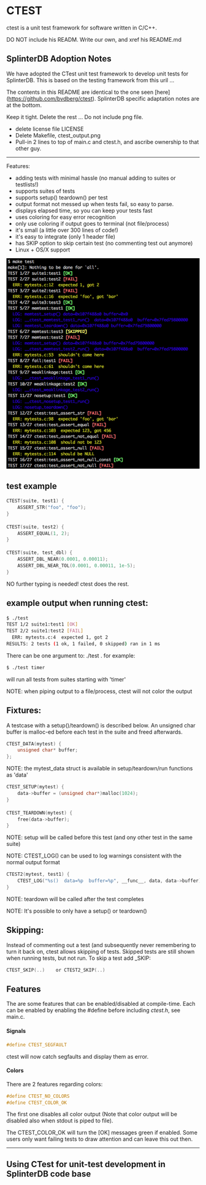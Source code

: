 # CTEST

ctest is a unit test framework for software written in C/C++.


DO NOT include his READM. Write our own, and xref his README.md

## SplinterDB Adoption Notes

We have adopted the CTest unit test framework to develop unit tests for SplinterDB. 
This is based on the testing framework from this uril ...

The contents in this README are identical to the one seen [here] (https://github.com/bvdberg/ctest).
SplinterDB specific adaptation notes are at the bottom.

Keep it tight. Delete the rest ... Do not include png file.

- delete license file LICENSE
- Delete Makefile, ctest_output.png
- Pull-in 2 lines to top of main.c and ctest.h, and ascribe ownership to that other guy.


---

Features:
* adding tests with minimal hassle (no manual adding to suites or testlists!)
* supports suites of tests
* supports setup()  teardown() per test
* output format not messed up when tests fail, so easy to parse.
* displays elapsed time, so you can keep your tests fast
* uses coloring for easy error recognition
* only use coloring if output goes to terminal (not file/process)
* it's small (a little over 300 lines of code!)
* it's easy to integrate (only 1 header file)
* has SKIP option to skip certain test (no commenting test out anymore)
* Linux + OS/X support

![Sample output](ctest_output.png)

## test example
```c
CTEST(suite, test1) {
    ASSERT_STR("foo", "foo");
}

CTEST(suite, test2) {
    ASSERT_EQUAL(1, 2);
}

CTEST(suite, test_dbl) {
    ASSERT_DBL_NEAR(0.0001, 0.00011);
    ASSERT_DBL_NEAR_TOL(0.0001, 0.00011, 1e-5);
}
```

NO further typing is needed! ctest does the rest.


## example output when running ctest:
```bash
$ ./test
TEST 1/2 suite1:test1 [OK]
TEST 2/2 suite1:test2 [FAIL]
  ERR: mytests.c:4  expected 1, got 2
RESULTS: 2 tests (1 ok, 1 failed, 0 skipped) ran in 1 ms
```

There can be one argument to: ./test <suite>. for example:
```bash
$ ./test timer
```
will run all tests from suites starting with 'timer'

NOTE: when piping output to a file/process, ctest will not color the output


## Fixtures:
A testcase with a setup()/teardown() is described below. An unsigned
char buffer is malloc-ed before each test in the suite and freed afterwards.
```c
CTEST_DATA(mytest) {
    unsigned char* buffer;
};
```

NOTE: the mytest_data struct is available in setup/teardown/run functions as 'data'
```c
CTEST_SETUP(mytest) {
    data->buffer = (unsigned char*)malloc(1024);
}

CTEST_TEARDOWN(mytest) {
    free(data->buffer);
}
```

NOTE: setup will be called before this test (and ony other test in the same suite)

NOTE: CTEST_LOG() can be used to log warnings consistent with the normal output format
```c
CTEST2(mytest, test1) {
    CTEST_LOG("%s()  data=%p  buffer=%p", __func__, data, data->buffer);
}
```

NOTE: teardown will be called after the test completes

NOTE: It's possible to only have a setup() or teardown()

## Skipping:
Instead of commenting out a test (and subsequently never remembering to turn it
back on, ctest allows skipping of tests. Skipped tests are still shown when running
tests, but not run. To skip a test add _SKIP:
```c
CTEST_SKIP(..)    or CTEST2_SKIP(..)
```

## Features

The are some features that can be enabled/disabled at compile-time. Each can
be enabled by enabling the #define before including *ctest.h*, see main.c.

#### Signals

```c
#define CTEST_SEGFAULT
```
ctest will now catch segfaults and display them as error.

#### Colors

There are 2 features regarding colors:
```c
#define CTEST_NO_COLORS
#define CTEST_COLOR_OK
```

The first one disables all color output (Note that color output will be
disabled also when stdout is piped to file).

The CTEST_COLOR_OK will turn the [OK] messages green if enabled. Some users
only want failing tests to draw attention and can leave this out then.

---
## Using CTest for unit-test development in SplinterDB code base


